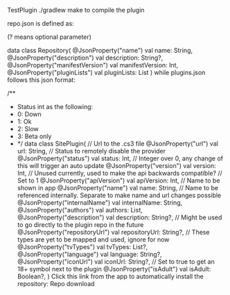 TestPlugin
./gradlew make to compile the plugin

repo.json is defined as:

(? means optional parameter)

data class Repository(
    @JsonProperty("name") val name: String,
    @JsonProperty("description") val description: String?,
    @JsonProperty("manifestVersion") val manifestVersion: Int,
    @JsonProperty("pluginLists") val pluginLists: List<String>
)
while plugins.json follows this json format:

/**
 * Status int as the following:
 * 0: Down
 * 1: Ok
 * 2: Slow
 * 3: Beta only
 * */
data class SitePlugin(
    // Url to the .cs3 file
    @JsonProperty("url") val url: String,
    // Status to remotely disable the provider
    @JsonProperty("status") val status: Int,
    // Integer over 0, any change of this will trigger an auto update
    @JsonProperty("version") val version: Int,
    // Unused currently, used to make the api backwards compatible?
    // Set to 1
    @JsonProperty("apiVersion") val apiVersion: Int,
    // Name to be shown in app
    @JsonProperty("name") val name: String,
    // Name to be referenced internally. Separate to make name and url changes possible
    @JsonProperty("internalName") val internalName: String,
    @JsonProperty("authors") val authors: List<String>,
    @JsonProperty("description") val description: String?,
    // Might be used to go directly to the plugin repo in the future
    @JsonProperty("repositoryUrl") val repositoryUrl: String?,
    // These types are yet to be mapped and used, ignore for now
    @JsonProperty("tvTypes") val tvTypes: List<String>?,
    @JsonProperty("language") val language: String?,
    @JsonProperty("iconUrl") val iconUrl: String?,
    // Set to true to get an 18+ symbol next to the plugin
    @JsonProperty("isAdult") val isAdult: Boolean?,
)
Click this link from the app to automatically install the repository: Repo download
